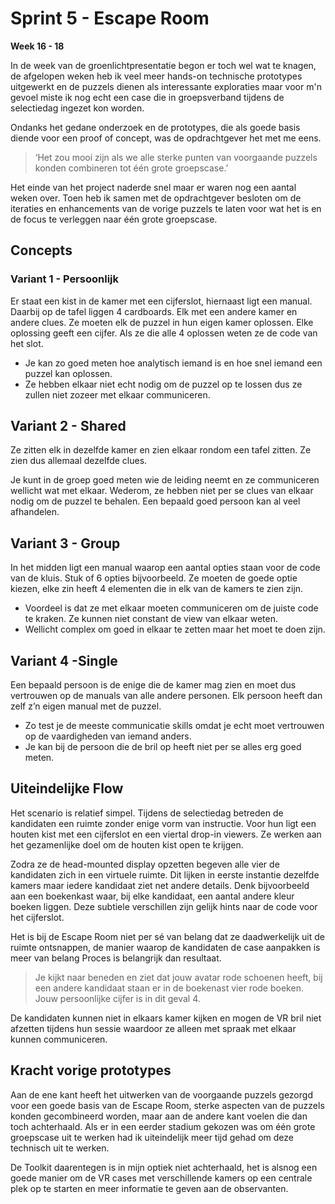 # Sprint 5 - Escape Room

**Week 16 - 18**

In de week van de groenlichtpresentatie begon er toch wel wat te knagen, de afgelopen weken heb ik veel meer hands-on technische prototypes uitgewerkt en de puzzels dienen als interessante exploraties maar voor m'n gevoel miste ik nog echt een case die in groepsverband tijdens de selectiedag ingezet kon worden.

Ondanks het gedane onderzoek en de prototypes, die als goede basis diende voor een proof of concept, was de opdrachtgever het met me eens.
> ‘Het zou mooi zijn als we alle sterke punten van voorgaande puzzels konden combineren tot één grote groepscase.’

Het einde van het project naderde snel maar er waren nog een aantal weken over. Toen heb ik samen met de opdrachtgever besloten om de iteraties en enhancements van de vorige puzzels te laten voor wat het is en de focus te verleggen naar één grote groepscase.

## Concepts

### Variant 1 - Persoonlijk 
Er staat een kist in de kamer met een cijferslot, hiernaast ligt een manual. Daarbij op de tafel liggen 4 cardboards. Elk met een andere kamer en andere clues. Ze moeten elk de puzzel in hun eigen kamer oplossen. Elke oplossing geeft een cijfer. Als ze die alle 4 oplossen weten ze de code van het slot.

* Je kan zo goed meten hoe analytisch iemand is en hoe snel iemand een puzzel kan oplossen.
* Ze hebben elkaar niet echt nodig om de puzzel op te lossen dus ze zullen niet zozeer met elkaar communiceren.

## Variant 2 - Shared
Ze zitten elk in dezelfde kamer en zien elkaar rondom een tafel zitten. Ze zien dus allemaal dezelfde clues. 

Je kunt in de groep goed meten wie de leiding neemt en ze communiceren wellicht wat met elkaar.
Wederom, ze hebben niet per se clues van elkaar nodig om de puzzel te behalen. Een bepaald goed persoon kan al veel afhandelen.

## Variant 3 - Group
In het midden ligt een manual waarop een aantal opties staan voor de code van de kluis. Stuk of 6 opties bijvoorbeeld. Ze moeten de goede optie kiezen, elke zin heeft 4 elementen die in elk van de kamers te zien zijn. 

* Voordeel is dat ze met elkaar moeten communiceren om de juiste code te kraken. Ze kunnen niet constant de view van elkaar weten.
* Wellicht complex om goed in elkaar te zetten maar het moet te doen zijn.

## Variant 4 -Single
Een bepaald persoon is de enige die de kamer mag zien en moet dus vertrouwen op de manuals van alle andere personen. Elk persoon heeft dan zelf z’n eigen manual met de puzzel.

* Zo test je de meeste communicatie skills omdat je echt moet vertrouwen op de vaardigheden van iemand anders.
* Je kan bij de persoon die de bril op heeft niet per se alles erg goed meten.

## Uiteindelijke Flow
Het scenario is relatief simpel. Tijdens de selectiedag betreden de kandidaten een ruimte zonder enige vorm van instructie. Voor hun ligt een houten kist met een cijferslot en een viertal drop-in viewers. Ze werken aan het gezamenlijke doel om de houten kist open te krijgen.

Zodra ze de head-mounted display opzetten begeven alle vier de kandidaten zich in een virtuele ruimte. Dit lijken in eerste instantie dezelfde kamers maar iedere kandidaat ziet net andere details. Denk bijvoorbeeld aan een boekenkast waar, bij elke kandidaat, een aantal andere kleur boeken liggen. Deze subtiele verschillen zijn gelijk hints naar de code voor het cijferslot.

Het is bij de Escape Room niet per sé van belang dat ze daadwerkelijk uit de ruimte ontsnappen, de manier waarop de kandidaten de case aanpakken is meer van belang Proces is belangrijk dan resultaat.

> Je kijkt naar beneden en ziet dat jouw avatar rode schoenen heeft, bij een andere kandidaat staan er in de boekenast vier rode boeken. Jouw persoonlijke cijfer is in dit geval 4.

De kandidaten kunnen niet in elkaars kamer kijken en mogen de VR bril niet afzetten tijdens hun sessie waardoor ze alleen met spraak met elkaar kunnen communiceren.


## Kracht vorige prototypes
Aan de ene kant heeft het uitwerken van de voorgaande puzzels gezorgd voor een goede basis van de Escape Room, sterke aspecten van de puzzels konden gecombineerd worden, maar aan de andere kant voelen die dan toch achterhaald. Als er in een eerder stadium gekozen was om één grote groepscase uit te werken had ik uiteindelijk meer tijd gehad om deze technisch uit te werken.

De Toolkit daarentegen is in mijn optiek niet achterhaald, het is alsnog een goede manier om de VR cases met verschillende kamers op een centrale plek op te starten en meer informatie te geven aan de observanten.